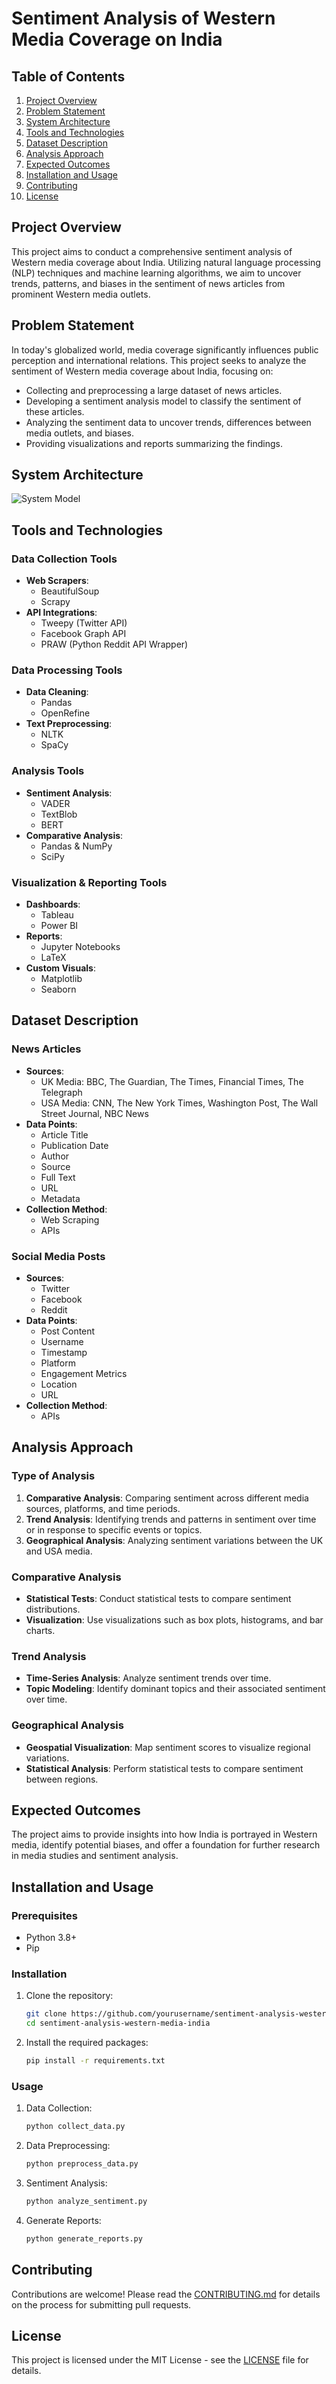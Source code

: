 # Sentiment Analysis of Western Media Coverage on India

## Table of Contents
1. [Project Overview](#project-overview)
2. [Problem Statement](#problem-statement)
3. [System Architecture](#system-architecture)
4. [Tools and Technologies](#tools-and-technologies)
5. [Dataset Description](#dataset-description)
6. [Analysis Approach](#analysis-approach)
7. [Expected Outcomes](#expected-outcomes)
8. [Installation and Usage](#installation-and-usage)
9. [Contributing](#contributing)
10. [License](#license)

## Project Overview

This project aims to conduct a comprehensive sentiment analysis of Western media coverage about India. Utilizing natural language processing (NLP) techniques and machine learning algorithms, we aim to uncover trends, patterns, and biases in the sentiment of news articles from prominent Western media outlets.

## Problem Statement

In today's globalized world, media coverage significantly influences public perception and international relations. This project seeks to analyze the sentiment of Western media coverage about India, focusing on:

- Collecting and preprocessing a large dataset of news articles.
- Developing a sentiment analysis model to classify the sentiment of these articles.
- Analyzing the sentiment data to uncover trends, differences between media outlets, and biases.
- Providing visualizations and reports summarizing the findings.

## System Architecture

![System Model](image.png)

## Tools and Technologies

### Data Collection Tools
- **Web Scrapers**: 
  - BeautifulSoup
  - Scrapy
- **API Integrations**:
  - Tweepy (Twitter API)
  - Facebook Graph API
  - PRAW (Python Reddit API Wrapper)

### Data Processing Tools
- **Data Cleaning**:
  - Pandas
  - OpenRefine
- **Text Preprocessing**:
  - NLTK
  - SpaCy

### Analysis Tools
- **Sentiment Analysis**:
  - VADER
  - TextBlob
  - BERT
- **Comparative Analysis**:
  - Pandas & NumPy
  - SciPy

### Visualization & Reporting Tools
- **Dashboards**:
  - Tableau
  - Power BI
- **Reports**:
  - Jupyter Notebooks
  - LaTeX
- **Custom Visuals**:
  - Matplotlib
  - Seaborn

## Dataset Description

### News Articles
- **Sources**:
  - UK Media: BBC, The Guardian, The Times, Financial Times, The Telegraph
  - USA Media: CNN, The New York Times, Washington Post, The Wall Street Journal, NBC News
- **Data Points**:
  - Article Title
  - Publication Date
  - Author
  - Source
  - Full Text
  - URL
  - Metadata
- **Collection Method**:
  - Web Scraping
  - APIs

### Social Media Posts
- **Sources**:
  - Twitter
  - Facebook
  - Reddit
- **Data Points**:
  - Post Content
  - Username
  - Timestamp
  - Platform
  - Engagement Metrics
  - Location
  - URL
- **Collection Method**:
  - APIs

## Analysis Approach

### Type of Analysis
1. **Comparative Analysis**: Comparing sentiment across different media sources, platforms, and time periods.
2. **Trend Analysis**: Identifying trends and patterns in sentiment over time or in response to specific events or topics.
3. **Geographical Analysis**: Analyzing sentiment variations between the UK and USA media.

### Comparative Analysis
- **Statistical Tests**: Conduct statistical tests to compare sentiment distributions.
- **Visualization**: Use visualizations such as box plots, histograms, and bar charts.

### Trend Analysis
- **Time-Series Analysis**: Analyze sentiment trends over time.
- **Topic Modeling**: Identify dominant topics and their associated sentiment over time.

### Geographical Analysis
- **Geospatial Visualization**: Map sentiment scores to visualize regional variations.
- **Statistical Analysis**: Perform statistical tests to compare sentiment between regions.

## Expected Outcomes

The project aims to provide insights into how India is portrayed in Western media, identify potential biases, and offer a foundation for further research in media studies and sentiment analysis.

## Installation and Usage

### Prerequisites
- Python 3.8+
- Pip

### Installation
1. Clone the repository:
   ```sh
   git clone https://github.com/yourusername/sentiment-analysis-western-media-india.git
   cd sentiment-analysis-western-media-india
   ```
2. Install the required packages:
   ```sh
   pip install -r requirements.txt
   ```

### Usage
1. Data Collection:
   ```sh
   python collect_data.py
   ```
2. Data Preprocessing:
   ```sh
   python preprocess_data.py
   ```
3. Sentiment Analysis:
   ```sh
   python analyze_sentiment.py
   ```
4. Generate Reports:
   ```sh
   python generate_reports.py
   ```

## Contributing

Contributions are welcome! Please read the [CONTRIBUTING.md](CONTRIBUTING.md) for details on the process for submitting pull requests.

## License

This project is licensed under the MIT License - see the [LICENSE](LICENSE) file for details.
